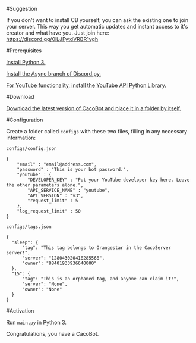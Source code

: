 #Suggestion

If you don't want to install CB yourself, you can ask the existing one to join your server. This way you get automatic updates and instant access to it's creator and what have you. Just join here: https://discord.gg/0iLJFytdVRBR1vgh

#Prerequisites

[Install Python 3.](https://www.python.org)

[Install the Async branch of Discord.py.](https://github.com/Rapptz/discord.py/tree/async)

[For YouTube functionality, install the YouTube API Python Library.](https://developers.google.com/api-client-library/python/apis/youtube/v3?hl=en)

#Download

[Download the latest version of CacoBot and place it in a folder by itself.](https://github.com/Orangestar12/cacobot/archive/master.zip)

#Configuration

Create a folder called `configs` with these two files, filling in any necessary information:

`configs/config.json`
```
{
    "email" : "email@address.com",
    "password" : "This is your bot password.",
    "youtube" : {
        "DEVELOPER_KEY" : "Put your YouTube developer key here. Leave the other parameters alone.",
        "API_SERVICE_NAME" : "youtube",
        "API_VERSION" : "v3",
        "request_limit" : 5
    },
    "log_request_limit" : 50
}
```

`configs/tags.json`
```
{
  "sleep": {
      "tag": "This tag belongs to Orangestar in the CacoServer server!",
      "server": "128043020418285568",
      "owner": "88401933936640000"
  },
  "15": {
      "tag": "This is an orphaned tag, and anyone can claim it!",
      "server": "None",
      "owner": "None"
  }
}
```

#Activation

Run `main.py` in Python 3.

Congratulations, you have a CacoBot.
